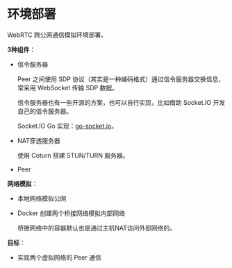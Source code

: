 # 环境部署

WebRTC 跨公网通信模拟环境部署。

**3种组件**：

+ 信令服务器

  Peer 之间使用 SDP 协议（其实是一种编码格式）通过信令服务器交换信息，常采用 WebSocket 传输 SDP 数据。

  信令服务器也有一些开源的方案，也可以自行实现，比如借助 Socket.IO 开发自己的信令服务器。

  Socket.IO Go 实现：[go-socket.io](https://github.com/googollee/go-socket.io)。

+ NAT穿透服务器

  使用 Coturn 搭建 STUN/TURN 服务器。

+ Peer

**网络模拟**：

+ 本地网络模拟公网

+ Docker 创建两个桥接网络模拟内部网络

  桥接网络中的容器默认也是通过主机NAT访问外部网络的。

**目标**：

+ 实现两个虚拟网络的 Peer 通信

